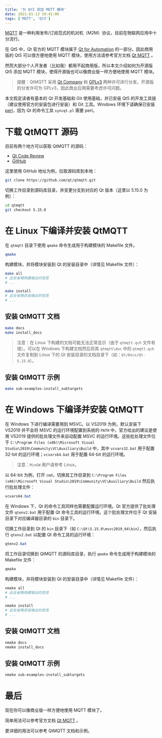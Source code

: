 ```yaml
---
title: '为 Qt5 添加 MQTT 模块'
date: 2021-01-13 19:41:00
tags: ['MQTT', 'Qt5']
---
```


[MQTT](http://mqtt.org/) 是一种利用发布/订阅范式的机对机（M2M）协议，目前在物联网应用中十分流行。

在 Qt5 中，Qt 官方的 MQTT 模块属于 [Qt for Automation](https://doc.qt.io/QtForAutomation/index.html) 的一部分。因此商用版的 Qt5 可以很方便地使用 MQTT 模块，使用方法请参考官方文档 [Qt MQTT](https://doc.qt.io/QtMQTT/index.html) 。

然而大部分个人开发者（比如我）都用不起商用版，所以本文介绍如何为开源版 Qt5 添加 MQTT 模块，使得开源版也可以像商业版一样方便地使用 MQTT 模块。

> 提醒：QtMQTT 采用 [Qt Company](https://www.qt.io/company) 和 [GPLv3](https://www.gnu.org/licenses/gpl-3.0.html) 两种许可进行分发。开源版的分发许可为 GPLv3，因此商业应用需要考虑许可问题。

本文假定读者有基本的 Qt 开发基础和 Git 使用基础，并已安装 Qt5 的开发工具链（建议使用官方的安装包进行安装）和 Git 工具。Windows 环境下请确保已安装 [perl](https://www.perl.org/)，因为 Qt 的命令工具 `syncqt.pl` 需要 perl。

# 下载 QtMQTT 源码

目前有两个地方可以获取 QtMQTT 的源码：

* [Qt Code Review](https://codereview.qt-project.org/admin/repos/qt%2Fqtmqtt)
* [GitHub](https://github.com/qt/qtmqtt)

这里使用 GitHub 地址为例，拉取源码库到本地：

```bash
git clone https://github.com/qt/qtmqtt.git
```

切换工作目录到源码库目录，并变更分支到对应的 Qt 版本（这里以 5.15.0 为例）：

```bash
cd qtmqtt
git checkout 5.15.0
```

# 在 Linux 下编译并安装 QtMQTT

在 `qtmqtt` 目录下使用 `qmake` 命令生成用于构建模块的 Makefile 文件。

```bash
qmake
```

构建模块，并将模块安装到 Qt 的安装目录中（详情见 Makefile 文件）：

```bash
make all
# 此处省略构建输出的信息
# ...

make install
# 此处省略安装输出的信息
# ...
```

## 安装 QtMQTT 文档

```bash
make docs
make install_docs
```

> 注意：在 Linux 下构建的文档可能无法正常显示（由于 `qtmqtt.qch` 文件有错）。可以在 Windows 下构建文档然后将其 `qtmqtt\doc` 中的 `qtmqtt.qch` 文件复制到 Linux 下的 Qt 安装目录的文档目录下（如：`Qt/Docs/Qt-5.15.0`）。

## 安装 QtMQTT 示例

```bash
make sub-examples-install_subtargets
```

# 在 Windows 下编译并安装 QtMQTT

在 Windows 下进行编译需要用到 MSVC。以 VS2019 为例，默认安装下 VS2019 并不会将 MSVC 的运行环境配置到系统的 `PATH` 中，官方给出的建议是使用 VS2019 提供的批处理文件来自动配置 MSVC 的运行环境。这些批处理文件位于 `C:\Program Files (x86)\Microsoft Visual Studio\2019\Community\VC\Auxiliary\Build` 中，其中 `vcvars32.bat` 用于配置 32-bit 的运行环境；`vcvars64.bat` 用于配置 64-bit 的运行环境。

> 注意：`MinGW` 用户请参考 Linux。

以 64-bit 为例，打开 `cmd`，切换其工作目录到 `C:\Program Files (x86)\Microsoft Visual Studio\2019\Community\VC\Auxiliary\Build` 然后执行批处理文件：

```powershell
vcvars64.bat
```

在 Windows 下，Qt 的命令工具同样也需要配置运行环境。Qt 官方提供了批处理文件 `qtenv2.bat` 用于配置 Qt 命令工具的运行环境。这个批处理文件位于 Qt 安装目录下对应编译器目录的 `bin` 目录下。

切换工作目录到 Qt 的 `bin` 目录下（如 `C:\Qt\5.15.0\msvc2019_64\bin`），然后执行 `qtenv2.bat` 以配置 Qt 命令工具的运行环境：

```powershell
qtenv2.bat
```

将工作目录切换到 QtMQTT 的源码库目录，执行 `qmake` 命令生成用于构建模块的 Makefile 文件：

```powershell
qmake
```

构建模块，并将模块安装到 Qt 的安装目录中（详情见 Makefile 文件）：

```powershell
nmake all
# 此处省略构建输出的信息
# ...

nmake install
# 此处省略安装输出的信息
# ...
```

## 安装 QtMQTT 文档

```powershell
nmake docs
nmake install_docs
```

## 安装 QtMQTT 示例

```powershell
nmake sub-examples-install_subtargets
```

# 最后

现在你可以像商业版一样方便地使用 MQTT 模块了。

简单用法可以参考官方文档 [Qt MQTT](https://doc.qt.io/QtMQTT/index.html) 。

更详细的用法可以参考 QtMQTT 文档和示例。
